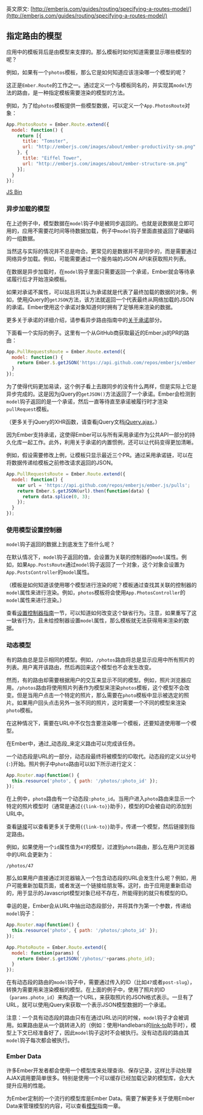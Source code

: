 英文原文: [http://emberjs.com/guides/routing/specifying-a-routes-model/](http://emberjs.com/guides/routing/specifying-a-routes-model/)

## 指定路由的模型

应用中的模板背后是由模型来支撑的。那么模板时如何知道需要显示哪些模型的呢？

例如，如果有一个`photos`模板，那么它是如何知道应该渲染哪一个模型的呢？

这正是`Ember.Route`的工作之一。通过定义一个与模板同名的，并实现其`model`方法的路由，是一种指定模板需要渲染的模型的方法。

例如，为了给`photos`模板提供一些模型数据，可以定义一个`App.PhotosRoute`对象：

```js
App.PhotosRoute = Ember.Route.extend({
  model: function() {
    return [{
      title: "Tomster",
      url: "http://emberjs.com/images/about/ember-productivity-sm.png"
    }, {
      title: "Eiffel Tower",
      url: "http://emberjs.com/images/about/ember-structure-sm.png"
    }];
  }
});
```

<a class="jsbin-embed" href="http://jsbin.com/oLUTEd/1/embed?js">JS Bin</a><script src="http://static.jsbin.com/js/embed.js"></script>

### 异步加载的模型
 
在上述例子中，模型数据在`model`钩子中是被同步返回的。也就是说数据是立即可用的，应用不需要花时间等待数据加载，例子中`model`钩子里面直接返回了硬编码的一组数据。

当然这与实际的情况并不总是吻合。更常见的是数据并不是同步的，而是需要通过网络异步加载。例如，可能需要通过一个服务端的JSON API来获取照片列表。

在数据是异步加载时，在`model`钩子里面只需要返回一个承诺，Ember就会等待承诺履行后才开始渲染模板。

如果对承诺不属性，可以姑且将其认为承诺就是代表了最终加载的数据的对象。例如，使用jQuery的`getJSON`方法，该方法就返回一个代表最终从网络加载的JSON的承诺。Ember使用这个承诺对象知道何时拥有了足够用来渲染的数据。

更多关于承诺的详细介绍，请参看异步路由指南中的[关于承诺](/guides/routing/asynchronous-routing/#toc_a-word-on-promises)部分。

下面看一个实际的例子。这里有一个从GitHub商获取最近的Ember.js的PR的路由：

```js
App.PullRequestsRoute = Ember.Route.extend({
  model: function() {
    return Ember.$.getJSON('https://api.github.com/repos/emberjs/ember.js/pulls');
  }
});
```
 
为了使得代码更加易读，这个例子看上去跟同步的没有什么两样，但是实际上它是异步完成的。这是因为jQuery的`getJSON()`方法返回了一个承诺。Ember会检测到`model`钩子返回的是一个承诺，然后一直等待直至承诺被履行时才渲染`pullRequest`模板。

（更多关于jQuery的XHR函数，请查看jQuery文档[jQuery.ajax](http://api.jquery.com/jQuery.ajax/)。）

因为Ember支持承诺，这使得Ember可以与所有采用承诺作为公共API一部分的持久化库一起工作。此外，利用关于承诺的内置惯例，还可以让代码变得更加清晰。

例如，假设需要修改上例，让模板只显示最近三个PR。通过采用承诺链，可以在将数据传递给模板之前修改请求返回的JSON。

```js
App.PullRequestsRoute = Ember.Route.extend({
  model: function() {
    var url = 'https://api.github.com/repos/emberjs/ember.js/pulls';
    return Ember.$.getJSON(url).then(function(data) {
      return data.splice(0, 3);
    });
  }
});
```

### 使用模型设置控制器

`model`钩子返回的数据上到底发生了些什么呢？

在默认情况下，`model`钩子返回的值，会设置为关联的控制器的`model`属性。例如，如果`App.PostsRoute`通过`model`钩子返回了一个对象，这个对象会设置为`App.PostsController`的`model`属性。

（模板是如何知道该使用哪个模型进行渲染的呢？模板通过查找其关联的控制器的`model`属性来进行渲染。例如，`photos`模板将会使用`App.PhotosController`的`model`属性来进行渲染。）

查看[设置控制器指南][1]一节，可以知道如何改变这个缺省行为。注意，如果重写了这一缺省行为，且未给控制器设置`model`属性，那么模板就无法获得用来渲染的数据。

[1]: /guides/routing/setting-up-a-controller

### 动态模型

有的路由总是显示相同的模型。例如，`/photos`路由将总是显示应用中所有照片的列表。用户离开该路由，然后再回来这个模型也不会发生改变。

然而，有的路由却需要根据用户的交互来显示不同的模型。例如，照片浏览器应用。`/photos`路由将使用照片列表作为模型来渲染`photos`模板，这个模型不会改变。但是当用户点击一个特定的照片，那么需要在`photo`模板中显示被选定的照片。如果用户回头点击另外一张不同的照片，这时需要一个不同的模型来渲染`photo`模板。

在这种情况下，需要在URL中不仅包含要渲染哪一个模板，还要知道使用哪一个模型。

在Ember中，通过_动态段_来定义路由可以完成该任务。

一个动态段是URL的一部分，动态段最终将被模型的ID取代。动态段的定义以分号(`:`)开始。照片例子中`photo`路由可以如下所示进行定义：

```js
App.Router.map(function() {
  this.resource('photo', { path: '/photos/:photo_id' });
});
```

在上例中，`photo`路由有一个动态段`:photo_id`。当用户进入`photo`路由来显示一个特定的照片模型时（通常是通过`{{link-to}}`助手），模型的ID会被自动的添加到URL中。

查看[链接](/guides/templates/links)可以查看更多关于使用`{{link-to}}`助手，传递一个模型，然后链接到指定路由。

例如，如果使用一个`id`属性值为`47`的模型，过渡到`photo`路由，那么在用户浏览器中的URL会更新为：

```
/photos/47
```

那么如果用户直接通过浏览器输入一个包含动态段的URL会发生什么呢？例如，用户可能重新加载页面，或者发送一个链接给朋友等。这时，由于应用是重新启动的，用于显示的Javascript模型对象已经不存在，所能得到的就只有模型的ID。

幸运的是，Ember会从URL中抽出动态段部分，并将其作为第一个参数，传递给`model`钩子：
 
```js
App.Router.map(function() {
  this.resource('photo', { path: '/photos/:photo_id' });
});
 
App.PhotoRoute = Ember.Route.extend({
  model: function(params) {
    return Ember.$.getJSON('/photos/'+params.photo_id);
  }
});
```
 
在有动态段的路由的`model`钩子中，需要通过传入的ID（比如`47`或者`post-slug`），转换为需要用来渲染模板的模型。在上面的例子中，使用了照片的ID（`params.photo_id`）来构造一个URL，来获取照片的JSON格式表示。一旦有了URL，就可以使用jQuery来获取一个表示JSON模型数据的一个承诺。

注意：一个具有动态段的路由只有在通过URL访问的时候，`model`钩子才会被调用。如果路由是从一个跳转进入的（例如：使用Handlebars的[link-to][2]助手时），模型上下文已经准备好了，因此`model`钩子这时不会被执行。没有动态段的路由其`model`钩子每次都会被执行。

[2]: /guides/templates/links

### Ember Data

许多Ember开发者都会使用一个模型库来处理查询、保存记录，这样比手动处理AJAX调用要简单很多。特别是使用一个可以缓存已经加载记录的模型库，会大大提升应用的性能。

为Ember定制的一个流行的模型库是Ember Data。需要了解更多关于使用Ember
Data来管理模型的内容，可以查看[模型](/guides/models/)指南一章。
